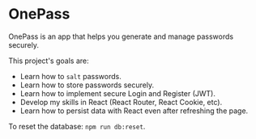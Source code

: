 # OnePass

OnePass is an app that helps you generate and manage passwords securely.

This project's goals are:
- Learn how to `salt` passwords.
- Learn how to store passwords securely.
- Learn how to implement secure Login and Register (JWT).
- Develop my skills in React (React Router, React Cookie, etc).
- Learn how to persist data with React even after refreshing the page.

To reset the database: `npm run db:reset`.